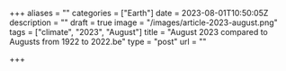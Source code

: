 +++
aliases = ""
categories = ["Earth"]
date = 2023-08-01T10:50:05Z
description = ""
draft = true
image = "/images/article-2023-august.png"
tags = ["climate", "2023", "August"]
title = "August 2023 compared to Augusts from 1922 to 2022.be"
type = "post"
url = ""

+++
